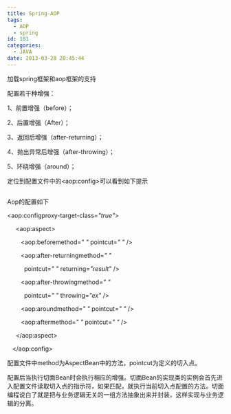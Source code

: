 ```yaml
---
title: Spring-AOP
tags:
  - AOP
  - spring
id: 181
categories:
  - JAVA
date: 2013-03-28 20:45:44
---
```


加载spring框架和aop框架的支持

配置若干种增强：

1、前置增强（before）；

2、后置增强（After）；

3、返回后增强（after-returning）；

4、抛出异常后增强（after-throwing）；

5、环绕增强（around）；

定位到配置文件中的&lt;aop:config&gt;可以看到如下提示

<input alt="" src="wp-content/uploads/ckfinder/files/2013-03-28_202919.png" type="image" />

Aop的配置如下

&lt;aop:configproxy-target-class=_&quot;true&quot;_&gt;

&nbsp;&nbsp;&nbsp;&nbsp; &lt;aop:aspect&gt;

&nbsp;&nbsp;&nbsp;&nbsp;&nbsp;&nbsp;&nbsp; &lt;aop:beforemethod=_&quot; &quot;_ pointcut=_&quot; &quot;_ /&gt;

&nbsp;&nbsp;&nbsp;&nbsp;&nbsp;&nbsp;&nbsp; &lt;aop:after-returningmethod=_&quot; &quot;_

&nbsp;&nbsp;&nbsp;&nbsp;&nbsp;&nbsp;&nbsp;&nbsp;&nbsp; pointcut=_&quot; &quot;_ returning=_&quot;result&quot;_ /&gt;

&nbsp;&nbsp;&nbsp;&nbsp;&nbsp;&nbsp;&nbsp; &lt;aop:after-throwingmethod=_&quot; &quot;_

&nbsp;&nbsp;&nbsp;&nbsp;&nbsp;&nbsp;&nbsp;&nbsp;&nbsp; pointcut=_&quot; &quot;_ throwing=_&quot;ex&quot;_ /&gt;

&nbsp;&nbsp;&nbsp;&nbsp;&nbsp;&nbsp;&nbsp; &lt;aop:aroundmethod=_&quot; &quot;_ pointcut=_&quot; &quot;_ /&gt;

&nbsp;&nbsp;&nbsp;&nbsp;&nbsp;&nbsp;&nbsp; &lt;aop:aftermethod=_&quot; &quot;_ pointcut=_&quot; &quot;_ /&gt;

&nbsp;&nbsp;&nbsp;&nbsp; &lt;/aop:aspect&gt;

&nbsp;&nbsp; &lt;/aop:config&gt;

配置文件中method为AspectBean中的方法，pointcut为定义的切入点。

配置后当执行切面Bean时会执行相应的增强。切面Bean的实现类的实例会首先进入配置文件读取切入点的指示符，如果匹配，就执行当前切入点配置的方法。切面编程说白了就是把与业务逻辑无关的一组方法抽象出来并封装，这样实现与业务逻辑的分离。